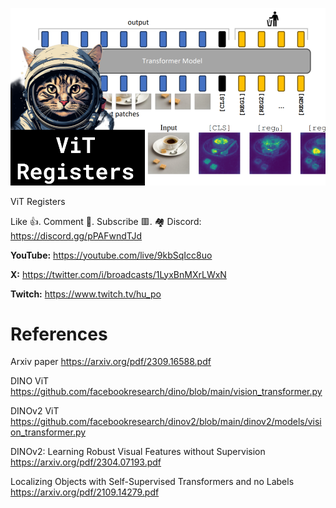 ![](thumbnails/01.10.2023.png)

ViT Registers

Like 👍. Comment 💬. Subscribe 🟥.
🏘 Discord: https://discord.gg/pPAFwndTJd

**YouTube:** https://youtube.com/live/9kbSqIcc8uo

**X:** https://twitter.com/i/broadcasts/1LyxBnMXrLWxN

**Twitch:** https://www.twitch.tv/hu_po


# References

Arxiv paper
https://arxiv.org/pdf/2309.16588.pdf

DINO ViT
https://github.com/facebookresearch/dino/blob/main/vision_transformer.py

DINOv2 ViT
https://github.com/facebookresearch/dinov2/blob/main/dinov2/models/vision_transformer.py

DINOv2: Learning Robust Visual Features without Supervision
https://arxiv.org/pdf/2304.07193.pdf

Localizing Objects with Self-Supervised Transformers and no Labels
https://arxiv.org/pdf/2109.14279.pdf
